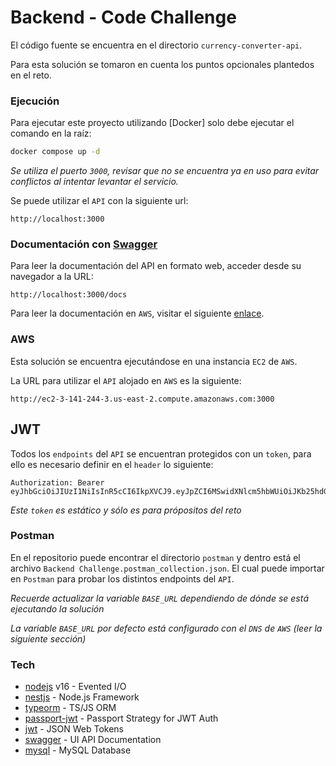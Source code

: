# Backend - Code Challenge

El código fuente se encuentra en el directorio `currency-converter-api`.

Para esta solución se tomaron en cuenta los puntos opcionales plantedos en el reto.

### Ejecución

Para ejecutar este proyecto utilizando [Docker] solo debe ejecutar el comando en la raíz:
```bash
docker compose up -d
```

_Se utiliza el puerto `3000`, revisar que no se encuentra ya en uso para evitar conflictos al intentar levantar el servicio._

Se puede utilizar el `API` con la siguiente url:
```
http://localhost:3000
```

### Documentación con [Swagger]

Para leer la documentación del API en formato web, acceder desde su navegador a la URL:
```
http://localhost:3000/docs
```

Para leer la documentación en `AWS`, visitar el siguiente [enlace](http://ec2-3-141-244-3.us-east-2.compute.amazonaws.com:3000/docs).

### AWS

Esta solución se encuentra ejecutándose en una instancia `EC2` de `AWS`.

La URL para utilizar el `API` alojado en `AWS` es la siguiente:

```
http://ec2-3-141-244-3.us-east-2.compute.amazonaws.com:3000
```

## JWT

Todos los `endpoints` del `API` se encuentran protegidos con un `token`, para ello es necesario definir en el `header` lo siguiente:
```
Authorization: Bearer eyJhbGciOiJIUzI1NiIsInR5cCI6IkpXVCJ9.eyJpZCI6MSwidXNlcm5hbWUiOiJKb25hdGhhbiBBcmFuY2liaWEiLCJpYXQiOjE3MDI1MDk3MTh9.VBLgSJJDYd6LV20CKxSfKgnmwW9MzDHuv4tIhhCM3ME
```

_Este `token` es estático y sólo es para própositos del reto_

### Postman

En el repositorio puede encontrar el directorio `postman` y dentro está el archivo `Backend Challenge.postman_collection.json`. El cual puede importar en `Postman` para probar los distintos endpoints del `API`.

_Recuerde actualizar la variable `BASE_URL` dependiendo de dónde se está ejecutando la solución_

_La variable `BASE_URL` por defecto está configurado con el `DNS` de `AWS` (leer la siguiente sección)_

### Tech

- [nodejs] v16 - Evented I/O
- [nestjs] - Node.js Framework
- [typeorm] - TS/JS ORM
- [passport-jwt] - Passport Strategy for JWT Auth
- [jwt] - JSON Web Tokens
- [swagger] - UI API Documentation
- [mysql] - MySQL Database

[nodejs]: <https://nodejs.org/>
[nestjs]: <https://nestjs.com/>
[passport-jwt]: <https://www.passportjs.org/packages/passport-jwt/>
[jwt]: <https://jwt.io/>
[swagger]: <https://swagger.io/tools/swagger-ui/>
[typeorm]: <https://typeorm.io/>
[mysql]: <https://www.mysql.com/>
